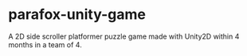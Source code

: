 # parafox-unity-game
A 2D side scroller platformer puzzle game made with Unity2D within 4 months in a team of 4.
